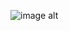 ![image alt](https://th.bing.com/th/id/OIP.CoO_-hfdmdXCHOigFfqd1QHaEL?r=0&rs=1&pid=ImgDetMain&cb=idpwebp2&o=7&rm=3)
